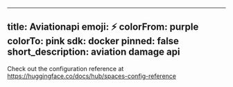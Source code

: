 
---
title: Aviationapi
emoji: ⚡
colorFrom: purple
colorTo: pink
sdk: docker
pinned: false
short_description: aviation damage api
---

Check out the configuration reference at https://huggingface.co/docs/hub/spaces-config-reference
